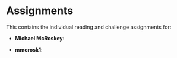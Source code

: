 Assignments
===========

This contains the individual reading and challenge assignments for:

- **Michael McRoskey**:

- **mmcrosk1**:
